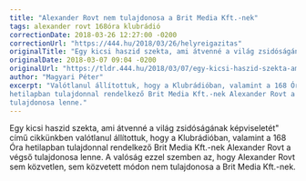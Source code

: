 ```yaml
---
title: "Alexander Rovt nem tulajdonosa a Brit Media Kft.-nek"
tags: alexander rovt 168óra klubrádió
correctionDate: 2018-03-26 12:27:00 -0200
correctionUrl: "https://444.hu/2018/03/26/helyreigazitas"
originalTitle: "Egy kicsi haszid szekta, ami átvenné a világ zsidóságának képviseletét"
originalDate: 2018-03-07 09:04 -0200
originalUrl: "https://tldr.444.hu/2018/03/07/egy-kicsi-haszid-szekta-ami-atvenne-a-vilag-zsidosaganak-kepviseletet"
author: "Magyari Péter"
excerpt: "Valótlanul állítottuk, hogy a Klubrádióban, valamint a 168 Óra
hetilapban tulajdonnal rendelkező Brit Media Kft.-nek Alexander Rovt a végső
tulajdonosa lenne."
---
```


Egy kicsi haszid szekta, ami átvenné a világ zsidóságának képviseletét" című
cikkünkben valótlanul állítottuk, hogy a Klubrádióban, valamint a 168 Óra
hetilapban tulajdonnal rendelkező Brit Media Kft.-nek Alexander Rovt a végső
tulajdonosa lenne. A valóság ezzel szemben az, hogy Alexander Rovt sem közvetlen,
sem közvetett módon nem tulajdonosa a Brit Media Kft.-nek.

